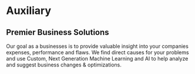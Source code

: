 # Auxiliary
## Premier Business Solutions

Our goal as a businesses is to provide valuable insight into your companies expenses, performance and flaws.
We find direct causes for your problems and use Custom, Next Generation Machine Learning and AI to help analyze and suggest business changes & optimizations.
